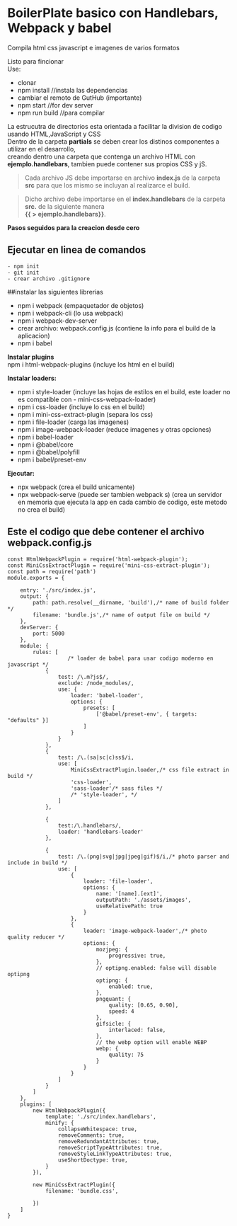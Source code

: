 # BoilerPlate basico con Handlebars, Webpack y babel
Compila html css javascript e imagenes de varios formatos  

Listo para fincionar  
Use:
- clonar
- npm install //instala las dependencias
- cambiar el remoto de GutHub (importante)
- npm start //for dev server
- npm run build //para compilar

La estrucutra de directorios esta orientada a facilitar la division de codigo usando HTML,JavaScript y CSS  
Dentro de la carpeta **partials** se deben crear los distinos componentes a utilizar en el desarrollo,  
creando dentro una carpeta que contenga un archivo HTML con **ejemplo.handlebars**, tambien puede contener sus propios CSS y jS. 

> Cada archivo JS debe importarse en archivo **index.js** de la carpeta **src** para que los mismo se incluyan al realizarce el build.   

> Dicho archivo debe importarse en el **index.handlebars** de la carpeta **src.** de la siguiente manera  
**{{ > ejemplo.handlebars}}**. 

**Pasos seguidos para la creacion desde cero**  

## Ejecutar en linea de comandos  
```
- npm init
- git init
- crear archivo .gitignore
```
##instalar las siguientes librerias
- npm i webpack (empaquetador de objetos)
- npm i webpack-cli (lo usa webpack)
- npm i webpack-dev-server
- crear archivo: webpack.config.js (contiene la info para el build de la aplicacion)
- npm i babel

**Instalar plugins**  
npm i html-webpack-plugins (incluye los html en el build)

**Instalar loaders:** 
- npm i style-loader (incluye las hojas de estilos en el build, este loader no es compatible con - mini-css-webpack-loader)
- npm i css-loader (incluye lo css en el build)
- npm i mini-css-extract-plugin (separa los css)
- npm i file-loader (carga las imagenes)
- npm i image-webpack-loader (reduce imagenes y otras opciones)
- npm i babel-loader
- npm i @babel/core
- npm i @babel/polyfill
- npm i babel/preset-env

**Ejecutar:**  
- npx webpack (crea el build unicamente)  
- npx webpack-serve (puede ser tambien webpack s) (crea un servidor en memoria que ejecuta la app en cada cambio de codigo, este metodo no crea el build)  

## **Este el codigo que debe contener el archivo webpack.config.js**
```
const HtmlWebpackPlugin = require('html-webpack-plugin');
const MiniCssExtractPlugin = require('mini-css-extract-plugin');
const path = require('path')
module.exports = {

    entry: './src/index.js',
    output: {
        path: path.resolve(__dirname, 'build'),/* name of build folder */
        filename: 'bundle.js',/* name of output file on build */
    },
    devServer: {
        port: 5000
    },
    module: {
        rules: [
                   /* loader de babel para usar codigo moderno en javascript */
            {
                test: /\.m?js$/,
                exclude: /node_modules/,
                use: {
                    loader: 'babel-loader',
                    options: {
                        presets: [
                            ['@babel/preset-env', { targets: "defaults" }]
                        ]
                    }
                }
            },
            {
                test: /\.(sa|sc|c)ss$/i,
                use: [
                    MiniCssExtractPlugin.loader,/* css file extract in build */
                    'css-loader',
                    'sass-loader'/* sass files */
                    /* 'style-loader', */
                ]
            },

            {
                test:/\.handlebars/,
                loader: 'handlebars-loader'
            },

            {
                test: /\.(png|svg|jpg|jpeg|gif)$/i,/* photo parser and include in build */
                use: [
                    {
                        loader: 'file-loader',
                        options: {
                            name: '[name].[ext]',
                            outputPath: './assets/images',
                            useRelativePath: true
                        }
                    },
                    {
                        loader: 'image-webpack-loader',/* photo quality reducer */
                        options: {
                            mozjpeg: {
                                progressive: true,
                            },
                            // optipng.enabled: false will disable optipng
                            optipng: {
                                enabled: true,
                            },
                            pngquant: {
                                quality: [0.65, 0.90],
                                speed: 4
                            },
                            gifsicle: {
                                interlaced: false,
                            },
                            // the webp option will enable WEBP
                            webp: {
                                quality: 75
                            }
                        }
                    }
                ]
            }
        ]
    },
    plugins: [
        new HtmlWebpackPlugin({
            template: './src/index.handlebars',
            minify: {
                collapseWhitespace: true,
                removeComments: true,
                removeRedundantAttributes: true,
                removeScriptTypeAttributes: true,
                removeStyleLinkTypeAttributes: true,
                useShortDoctype: true,
            }
        }),

        new MiniCssExtractPlugin({
            filename: 'bundle.css',

        })
    ]
}
```

